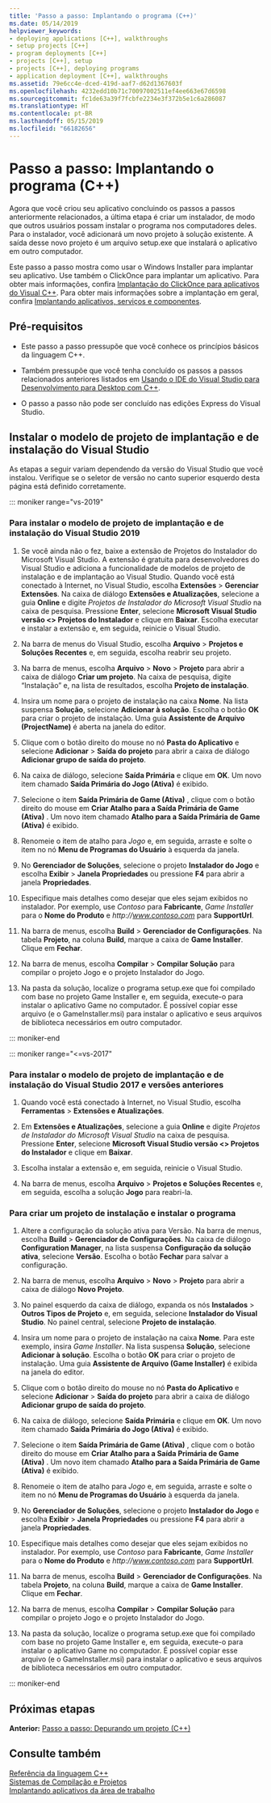 ```yaml
---
title: 'Passo a passo: Implantando o programa (C++)'
ms.date: 05/14/2019
helpviewer_keywords:
- deploying applications [C++], walkthroughs
- setup projects [C++]
- program deployments [C++]
- projects [C++], setup
- projects [C++], deploying programs
- application deployment [C++], walkthroughs
ms.assetid: 79e6cc4e-dced-419d-aaf7-d62d1367603f
ms.openlocfilehash: 4232edd10b71c70097002511ef4ee663e67d6598
ms.sourcegitcommit: fc1de63a39f7fcbfe2234e3f372b5e1c6a286087
ms.translationtype: HT
ms.contentlocale: pt-BR
ms.lasthandoff: 05/15/2019
ms.locfileid: "66182656"
---
```

# <a name="walkthrough-deploying-your-program-c"></a>Passo a passo: Implantando o programa (C++)

Agora que você criou seu aplicativo concluindo os passos a passos anteriormente relacionados, a última etapa é criar um instalador, de modo que outros usuários possam instalar o programa nos computadores deles. Para o instalador, você adicionará um novo projeto à solução existente. A saída desse novo projeto é um arquivo setup.exe que instalará o aplicativo em outro computador.

Este passo a passo mostra como usar o Windows Installer para implantar seu aplicativo. Use também o ClickOnce para implantar um aplicativo. Para obter mais informações, confira [Implantação do ClickOnce para aplicativos do Visual C++](../windows/clickonce-deployment-for-visual-cpp-applications.md). Para obter mais informações sobre a implantação em geral, confira [Implantando aplicativos, serviços e componentes](/visualstudio/deployment/deploying-applications-services-and-components).

## <a name="prerequisites"></a>Pré-requisitos

- Este passo a passo pressupõe que você conhece os princípios básicos da linguagem C++.

- Também pressupõe que você tenha concluído os passos a passos relacionados anteriores listados em [Usando o IDE do Visual Studio para Desenvolvimento para Desktop com C++](using-the-visual-studio-ide-for-cpp-desktop-development.md).

- O passo a passo não pode ser concluído nas edições Express do Visual Studio.

## <a name="install-the-visual-studio-setup-and-deployment-project-template"></a>Instalar o modelo de projeto de implantação e de instalação do Visual Studio

As etapas a seguir variam dependendo da versão do Visual Studio que você instalou. Verifique se o seletor de versão no canto superior esquerdo desta página está definido corretamente.

::: moniker range="vs-2019"

### <a name="to-install-the-setup-and-deployment-project-template-for-visual-studio-2019"></a>Para instalar o modelo de projeto de implantação e de instalação do Visual Studio 2019

1. Se você ainda não o fez, baixe a extensão de Projetos do Instalador do Microsoft Visual Studio. A extensão é gratuita para desenvolvedores do Visual Studio e adiciona a funcionalidade de modelos de projeto de instalação e de implantação ao Visual Studio. Quando você está conectado à Internet, no Visual Studio, escolha **Extensões** > **Gerenciar Extensões**. Na caixa de diálogo **Extensões e Atualizações**, selecione a guia **Online** e digite *Projetos de Instalador do Microsoft Visual Studio* na caixa de pesquisa. Pressione **Enter**, selecione **Microsoft Visual Studio versão \<> Projetos do Instalador** e clique em **Baixar**. Escolha executar e instalar a extensão e, em seguida, reinicie o Visual Studio.

1. Na barra de menus do Visual Studio, escolha **Arquivo** > **Projetos e Soluções Recentes** e, em seguida, escolha reabrir seu projeto.

1. Na barra de menus, escolha **Arquivo** > **Novo** > **Projeto** para abrir a caixa de diálogo **Criar um projeto**. Na caixa de pesquisa, digite “Instalação” e, na lista de resultados, escolha **Projeto de instalação**.

1. Insira um nome para o projeto de instalação na caixa **Nome**. Na lista suspensa **Solução**, selecione **Adicionar à solução**. Escolha o botão **OK** para criar o projeto de instalação. Uma guia **Assistente de Arquivo (ProjectName)** é aberta na janela do editor.

1. Clique com o botão direito do mouse no nó **Pasta do Aplicativo** e selecione **Adicionar** > **Saída do projeto** para abrir a caixa de diálogo **Adicionar grupo de saída do projeto**.

1. Na caixa de diálogo, selecione **Saída Primária** e clique em **OK**. Um novo item chamado **Saída Primária do Jogo (Ativa)** é exibido.

1. Selecione o item **Saída Primária de Game (Ativa)** , clique com o botão direito do mouse em **Criar Atalho para a Saída Primária de Game (Ativa)** . Um novo item chamado **Atalho para a Saída Primária de Game (Ativa)** é exibido.

1. Renomeie o item de atalho para *Jogo* e, em seguida, arraste e solte o item no nó **Menu de Programas do Usuário** à esquerda da janela.

1. No **Gerenciador de Soluções**, selecione o projeto **Instalador do Jogo** e escolha **Exibir** > **Janela Propriedades** ou pressione **F4** para abrir a janela **Propriedades**.

1. Especifique mais detalhes como desejar que eles sejam exibidos no instalador.  Por exemplo, use *Contoso* para **Fabricante**, *Game Installer* para o **Nome do Produto** e *http\://www.contoso.com* para **SupportUrl**.

1. Na barra de menus, escolha **Build** > **Gerenciador de Configurações**. Na tabela **Projeto**, na coluna **Build**, marque a caixa de **Game Installer**. Clique em **Fechar**.

1. Na barra de menus, escolha **Compilar** > **Compilar Solução** para compilar o projeto Jogo e o projeto Instalador do Jogo.

1. Na pasta da solução, localize o programa setup.exe que foi compilado com base no projeto Game Installer e, em seguida, execute-o para instalar o aplicativo Game no computador. É possível copiar esse arquivo (e o GameInstaller.msi) para instalar o aplicativo e seus arquivos de biblioteca necessários em outro computador.

::: moniker-end

::: moniker range="<=vs-2017"

### <a name="to-install-the-setup-and-deployment-project-template-for-visual-studio-2017-and-earlier"></a>Para instalar o modelo de projeto de implantação e de instalação do Visual Studio 2017 e versões anteriores

1. Quando você está conectado à Internet, no Visual Studio, escolha **Ferramentas** > **Extensões e Atualizações**.

1. Em **Extensões e Atualizações**, selecione a guia **Online** e digite *Projetos de Instalador do Microsoft Visual Studio* na caixa de pesquisa. Pressione **Enter**, selecione **Microsoft Visual Studio versão \<> Projetos do Instalador** e clique em **Baixar**.

1. Escolha instalar a extensão e, em seguida, reinicie o Visual Studio.

1. Na barra de menus, escolha **Arquivo** > **Projetos e Soluções Recentes** e, em seguida, escolha a solução **Jogo** para reabri-la.

### <a name="to-create-a-setup-project-and-install-your-program"></a>Para criar um projeto de instalação e instalar o programa

1. Altere a configuração da solução ativa para Versão. Na barra de menus, escolha **Build** > **Gerenciador de Configurações**. Na caixa de diálogo **Configuration Manager**, na lista suspensa **Configuração da solução ativa**, selecione **Versão**. Escolha o botão **Fechar** para salvar a configuração.

1. Na barra de menus, escolha **Arquivo** > **Novo** > **Projeto** para abrir a caixa de diálogo **Novo Projeto**.

1. No painel esquerdo da caixa de diálogo, expanda os nós **Instalados** > **Outros Tipos de Projeto** e, em seguida, selecione **Instalador do Visual Studio**. No painel central, selecione **Projeto de instalação**.

1. Insira um nome para o projeto de instalação na caixa **Nome**. Para este exemplo, insira *Game Installer*. Na lista suspensa **Solução**, selecione **Adicionar à solução**. Escolha o botão **OK** para criar o projeto de instalação. Uma guia **Assistente de Arquivo (Game Installer)** é exibida na janela do editor.

1. Clique com o botão direito do mouse no nó **Pasta do Aplicativo** e selecione **Adicionar** > **Saída do projeto** para abrir a caixa de diálogo **Adicionar grupo de saída do projeto**.

1. Na caixa de diálogo, selecione **Saída Primária** e clique em **OK**. Um novo item chamado **Saída Primária do Jogo (Ativa)** é exibido.

1. Selecione o item **Saída Primária de Game (Ativa)** , clique com o botão direito do mouse em **Criar Atalho para a Saída Primária de Game (Ativa)** . Um novo item chamado **Atalho para a Saída Primária de Game (Ativa)** é exibido.

1. Renomeie o item de atalho para *Jogo* e, em seguida, arraste e solte o item no nó **Menu de Programas do Usuário** à esquerda da janela.

1. No **Gerenciador de Soluções**, selecione o projeto **Instalador do Jogo** e escolha **Exibir** > **Janela Propriedades** ou pressione **F4** para abrir a janela **Propriedades**.

1. Especifique mais detalhes como desejar que eles sejam exibidos no instalador.  Por exemplo, use *Contoso* para **Fabricante**, *Game Installer* para o **Nome do Produto** e *http\://www.contoso.com* para **SupportUrl**.

1. Na barra de menus, escolha **Build** > **Gerenciador de Configurações**. Na tabela **Projeto**, na coluna **Build**, marque a caixa de **Game Installer**. Clique em **Fechar**.

1. Na barra de menus, escolha **Compilar** > **Compilar Solução** para compilar o projeto Jogo e o projeto Instalador do Jogo.

1. Na pasta da solução, localize o programa setup.exe que foi compilado com base no projeto Game Installer e, em seguida, execute-o para instalar o aplicativo Game no computador. É possível copiar esse arquivo (e o GameInstaller.msi) para instalar o aplicativo e seus arquivos de biblioteca necessários em outro computador.

::: moniker-end

## <a name="next-steps"></a>Próximas etapas

**Anterior:** [Passo a passo: Depurando um projeto (C++)](walkthrough-debugging-a-project-cpp.md)<br/>

## <a name="see-also"></a>Consulte também

[Referência da linguagem C++](../cpp/cpp-language-reference.md)<br/>
[Sistemas de Compilação e Projetos](../build/projects-and-build-systems-cpp.md)<br/>
[Implantando aplicativos da área de trabalho](../windows/deploying-native-desktop-applications-visual-cpp.md)<br/>
